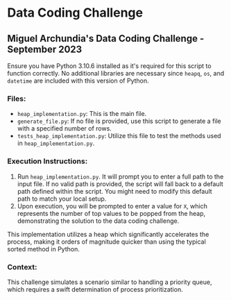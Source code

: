 # Data Coding Challenge
## Miguel Archundia's Data Coding Challenge - September 2023

Ensure you have Python 3.10.6 installed as it's required for this script to function correctly. No additional libraries are necessary since `heapq`, `os`, and `datetime` are included with this version of Python.

### Files:
- `heap_implementation.py`: This is the main file.
- `generate_file.py`: If no file is provided, use this script to generate a file with a specified number of rows.
- `tests_heap_implementation.py`: Utilize this file to test the methods used in `heap_implementation.py`.

### Execution Instructions:
1. Run `heap_implementation.py`. It will prompt you to enter a full path to the input file. If no valid path is provided, the script will fall back to a default path defined within the script. You might need to modify this default path to match your local setup.
2. Upon execution, you will be prompted to enter a value for `X`, which represents the number of top values to be popped from the heap, demonstrating the solution to the data coding challenge. 

This implementation utilizes a heap which significantly accelerates the process, making it orders of magnitude quicker than using the typical sorted method in Python.

### Context:
This challenge simulates a scenario similar to handling a priority queue, which requires a swift determination of process prioritization.
